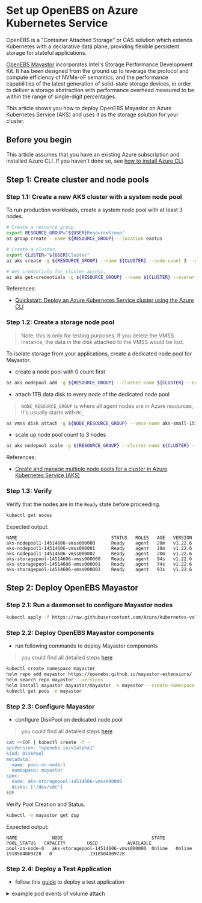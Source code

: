 # Set up OpenEBS on Azure Kubernetes Service

OpenEBS is a "Container Attached Storage" or CAS solution which extends Kubernetes with a declarative data plane, providing flexible persistent storage for stateful applications.

[OpenEBS Mayastor](https://mayastor.gitbook.io/) incorporates Intel's Storage Performance Development Kit. It has been designed from the ground up to leverage the protocol and compute efficiency of NVMe-oF semantics, and the performance capabilities of the latest generation of solid-state storage devices, in order to deliver a storage abstraction with performance overhead measured to be within the range of single-digit percentages.

This article shows you how to deploy OpenEBS Mayastor on Azure Kubernetes Service (AKS) and uses it as the storage solution for your cluster.

## Before you begin

This article assumes that you have an existing Azure subscription and installed Azure CLI. If you haven't done so, see [how to install Azure CLI](https://docs.microsoft.com/en-us/cli/azure/install-azure-cli).

## Step 1: Create cluster and node pools

### Step 1.1: Create a new AKS cluster with a system node pool

To run production workloads, create a system node pool with at least 3 nodes.

```bash
# Create a resource group.
export RESOURCE_GROUP="${USER}ResourceGroup"
az group create --name ${RESOURCE_GROUP} --location eastus

# Create a cluster.
export CLUSTER="${USER}Cluster"
az aks create -g ${RESOURCE_GROUP} --name ${CLUSTER} --node-count 3 --generate-ssh-keys

# Get credentials for cluster access.
az aks get-credentials -g ${RESOURCE_GROUP} --name ${CLUSTER} --overwrite-existing
```

References:
* [Quickstart: Deploy an Azure Kubernetes Service cluster using the Azure CLI](https://docs.microsoft.com/en-us/azure/aks/kubernetes-walkthrough)

### Step 1.2: Create a storage node pool
> Note: this is only for testing purposes. If you delete the VMSS instance, the data in the disk attached to the VMSS would be lost.
> 
To isolate storage from your applications, create a dedicated node pool for Mayastor.
 - create a node pool with 0 count first
```bash
az aks nodepool add -g ${RESOURCE_GROUP} --cluster-name ${CLUSTER} --name storagepool --node-vm-size Standard_D4s_v3 --node-count 0  --labels openebs.io/engine=mayastor
```
 - attach 1TB data disk to every node of the dedicated node pool
> `NODE_RESOURCE_GROUP` is where all agent nodes are in Azure resources, it's usually starts with `MC_`
```bash
az vmss disk attach -g ${NODE_RESOURCE_GROUP} --vmss-name aks-small-15774340-vmss --size-gb 1024
```

 - scale up node pool count to 3 nodes
```bash
az aks nodepool scale -g ${RESOURCE_GROUP} --cluster-name ${CLUSTER} --name storagepool -c 3
```

References:
* [Create and manage multiple node pools for a cluster in Azure Kubernetes Service (AKS)](https://docs.microsoft.com/en-us/azure/aks/use-multiple-node-pools)

### Step 1.3: Verify

Verify that the nodes are in the `Ready` state before proceeding.

```bash
kubectl get nodes
```

Expected output:
```
NAME                                   STATUS   ROLES   AGE   VERSION
aks-nodepool1-14514606-vmss000000      Ready    agent   20m   v1.22.6
aks-nodepool1-14514606-vmss000001      Ready    agent   20m   v1.22.6
aks-nodepool1-14514606-vmss000002      Ready    agent   20m   v1.22.6
aks-storagepool-14514606-vmss000000    Ready    agent   94s   v1.22.6
aks-storagepool-14514606-vmss000001    Ready    agent   74s   v1.22.6
aks-storagepool-14514606-vmss000002    Ready    agent   93s   v1.22.6
```

## Step 2: Deploy OpenEBS Mayastor
### Step 2.1: Run a daemonset to configure Mayastor nodes
```bash
kubectl apply -f https://raw.githubusercontent.com/Azure/kubernetes-volume-drivers/master/openebs/init-openebs-env.yaml
```

### Step 2.2: Deploy OpenEBS Mayastor components
 - run following commands to deploy Mayastor components
> you could find all detailed steps [here](https://mayastor.gitbook.io/introduction/quickstart/deploy-mayastor)

```bash
kubectl create namespace mayastor
helm repo add mayastor https://openebs.github.io/mayastor-extensions/ 
helm search repo mayastor --versions
helm install mayastor mayastor/mayastor -n mayastor --create-namespace --version 2.1.0
kubectl get pods -n mayastor
```

### Step 2.3: Configure Mayastor
- configure DiskPool on dedicated node pool
> you could find all detailed steps [here](https://mayastor.gitbook.io/introduction/quickstart/configure-mayastor)

```bash
cat <<EOF | kubectl create -f -
apiVersion: "openebs.io/v1alpha1"
kind: DiskPool
metadata:
  name: pool-on-node-1
  namespace: mayastor
spec:
  node: aks-storagepool-14514606-vmss000000 
  disks: ["/dev/sdc"]
EOF
```

Verify Pool Creation and Status.

```bash
kubectl -n mayastor get dsp
```

Expected output:
```
NAME             NODE                                 STATE    POOL_STATUS   CAPACITY        USED           AVAILABLE
pool-on-node-0   aks-storagepool-14514606-vmss000000  Online   Online        1918504009728   0              1918504009728
```

### Step 2.4: Deploy a Test Application
 - follow this [guide](https://mayastor.gitbook.io/introduction/quickstart/deploy-a-test-application) to deploy a test application

<details> <summary> example pod events of volume attach  </summary> 

```
  Type    Reason                  Age   From                     Message
  ----    ------                  ----  ----                     -------
  Normal  Scheduled               16s   default-scheduler        Successfully assigned default/statefulset-azuredisk-maya-9 to aks-store-37972342-vmss000000
  Normal  SuccessfulAttachVolume  15s   attachdetach-controller  AttachVolume.Attach succeeded for volume "pvc-2156ec5a-43e4-4b84-8f58-84b0de07cd1a"
  Normal  Pulled                  6s    kubelet                  Container image "mcr.microsoft.com/oss/nginx/nginx:1.19.5" already present on machine
  Normal  Created                 6s    kubelet                  Created container statefulset-azuredisk
  Normal  Started                 6s    kubelet                  Started container statefulset-azuredisk
 ```
 
 </details>
